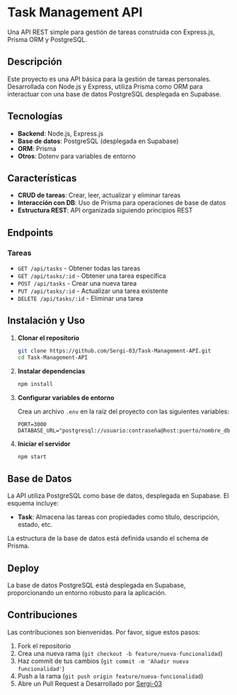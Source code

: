 # Task Management API

Una API REST simple para gestión de tareas construida con Express.js, Prisma ORM y PostgreSQL.

## Descripción

Este proyecto es una API básica para la gestión de tareas personales. Desarrollada con Node.js y Express, utiliza Prisma como ORM para interactuar con una base de datos PostgreSQL desplegada en Supabase.

## Tecnologías

- **Backend**: Node.js, Express.js
- **Base de datos**: PostgreSQL (desplegada en Supabase)
- **ORM**: Prisma
- **Otros**: Dotenv para variables de entorno

## Características

- **CRUD de tareas**: Crear, leer, actualizar y eliminar tareas
- **Interacción con DB**: Uso de Prisma para operaciones de base de datos
- **Estructura REST**: API organizada siguiendo principios REST

## Endpoints

### Tareas

- `GET /api/tasks` - Obtener todas las tareas
- `GET /api/tasks/:id` - Obtener una tarea específica
- `POST /api/tasks` - Crear una nueva tarea
- `PUT /api/tasks/:id` - Actualizar una tarea existente
- `DELETE /api/tasks/:id` - Eliminar una tarea

## Instalación y Uso

1. **Clonar el repositorio**
   ```bash
   git clone https://github.com/Sergi-03/Task-Management-API.git
   cd Task-Management-API
   ```

2. **Instalar dependencias**
   ```bash
   npm install
   ```

3. **Configurar variables de entorno**
   
   Crea un archivo `.env` en la raíz del proyecto con las siguientes variables:
   ```
   PORT=3000
   DATABASE_URL="postgresql://usuario:contraseña@host:puerto/nombre_db"
   ```

4. **Iniciar el servidor**
   ```bash
   npm start
   ```


## Base de Datos

La API utiliza PostgreSQL como base de datos, desplegada en Supabase. El esquema incluye:

- **Task**: Almacena las tareas con propiedades como título, descripción, estado, etc.

La estructura de la base de datos está definida usando el schema de Prisma.

## Deploy

La base de datos PostgreSQL está desplegada en Supabase, proporcionando un entorno robusto para la aplicación.

## Contribuciones

Las contribuciones son bienvenidas. Por favor, sigue estos pasos:

1. Fork el repositorio
2. Crea una nueva rama (`git checkout -b feature/nueva-funcionalidad`)
3. Haz commit de tus cambios (`git commit -m 'Añadir nueva funcionalidad'`)
4. Push a la rama (`git push origin feature/nueva-funcionalidad`)
5. Abre un Pull Request
a
Desarrollado por [Sergi-03](ssegarragarcia@gmail.com)
